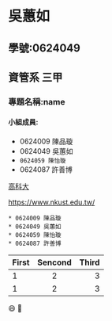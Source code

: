 # 吳蕙如
## 學號:0624049
## 資管系 三甲
### 專題名稱:name
#### 小組成員:
* 0624009 陳品璇
* 0624049 吳蕙如
* `0624059 陳怡璇`
* 0624087 許善博

[高科大](https://www.nkust.edu.tw/)

<https://www.nkust.edu.tw/>
```
* 0624009 陳品璇
* 0624049 吳蕙如
* 0624059 陳怡璇
* 0624087 許善博
```

| First | Sencond | Third |
|:------|:-------:|------:|
| 1 | 2 | 3 |
| 1 | 2 | 3 |

:smile:
:anger:
